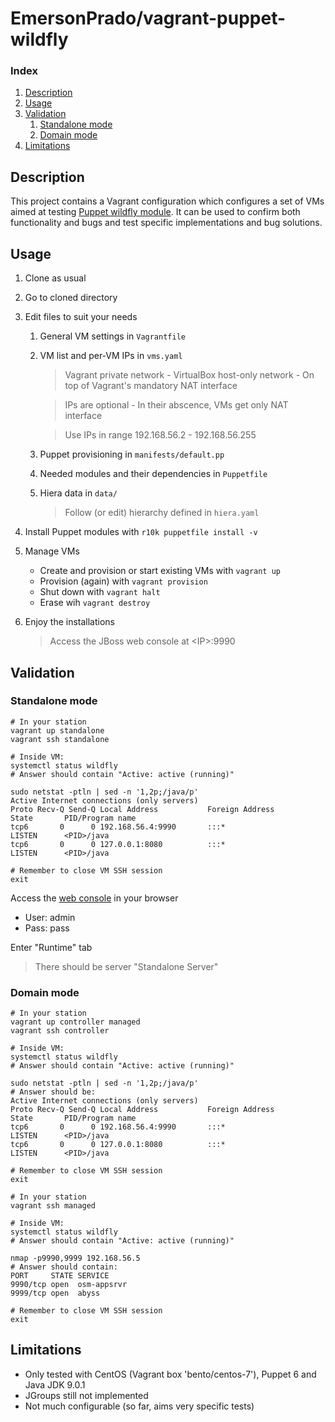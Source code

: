 # EmersonPrado/vagrant-puppet-wildfly

### Index

1. [Description](#description)
1. [Usage](#usage)
1. [Validation](#validation)
    1. [Standalone mode](#standalone-mode)
    1. [Domain mode](#domain-mode)
1. [Limitations](#limitations)

## Description

This project contains a Vagrant configuration which configures a set of VMs aimed at testing [Puppet wildfly module](https://forge.puppet.com/modules/biemond/wildfly). It can be used to confirm both functionality and bugs and test specific implementations and bug solutions.

## Usage

1. Clone as usual
1. Go to cloned directory
1. Edit files to suit your needs
    1. General VM settings in `Vagrantfile`
    1. VM list and per-VM IPs in `vms.yaml`
        > Vagrant private network - VirtualBox host-only network - On top of Vagrant's mandatory NAT interface

        > IPs are optional - In their abscence, VMs get only NAT interface

        > Use IPs in range 192.168.56.2 - 192.168.56.255

    1. Puppet provisioning in `manifests/default.pp`
    1. Needed modules and their dependencies in `Puppetfile`
    1. Hiera data in `data/`
        > Follow (or edit) hierarchy defined in `hiera.yaml`

1. Install Puppet modules with `r10k puppetfile install -v`
1. Manage VMs
    - Create and provision or start existing VMs with `vagrant up`
    - Provision (again) with `vagrant provision`
    - Shut down with `vagrant halt`
    - Erase wih `vagrant destroy`
1. Enjoy the installations
    > Access the JBoss web console at &lt;IP&gt;:9990

## Validation

### Standalone mode

```Shell
# In your station
vagrant up standalone
vagrant ssh standalone

# Inside VM:
systemctl status wildfly
# Answer should contain "Active: active (running)"

sudo netstat -ptln | sed -n '1,2p;/java/p'
Active Internet connections (only servers)
Proto Recv-Q Send-Q Local Address           Foreign Address         State       PID/Program name
tcp6       0      0 192.168.56.4:9990       :::*                    LISTEN      <PID>/java
tcp6       0      0 127.0.0.1:8080          :::*                    LISTEN      <PID>/java

# Remember to close VM SSH session
exit
```

Access the [web console](http://192.168.56.4:9990/console/App.html) in your browser

- User: admin
- Pass: pass

Enter "Runtime" tab
> There should be server "Standalone Server"

### Domain mode

```Shell
# In your station
vagrant up controller managed
vagrant ssh controller

# Inside VM:
systemctl status wildfly
# Answer should contain "Active: active (running)"

sudo netstat -ptln | sed -n '1,2p;/java/p'
# Answer should be:
Active Internet connections (only servers)
Proto Recv-Q Send-Q Local Address           Foreign Address         State       PID/Program name
tcp6       0      0 192.168.56.4:9990       :::*                    LISTEN      <PID>/java
tcp6       0      0 127.0.0.1:8080          :::*                    LISTEN      <PID>/java

# Remember to close VM SSH session
exit

# In your station
vagrant ssh managed

# Inside VM:
systemctl status wildfly
# Answer should contain "Active: active (running)"

nmap -p9990,9999 192.168.56.5
# Answer should contain:
PORT     STATE SERVICE
9990/tcp open  osm-appsrvr
9999/tcp open  abyss

# Remember to close VM SSH session
exit
```

## Limitations

- Only tested with CentOS (Vagrant box 'bento/centos-7'), Puppet 6 and Java JDK 9.0.1
- JGroups still not implemented
- Not much configurable (so far, aims very specific tests)

